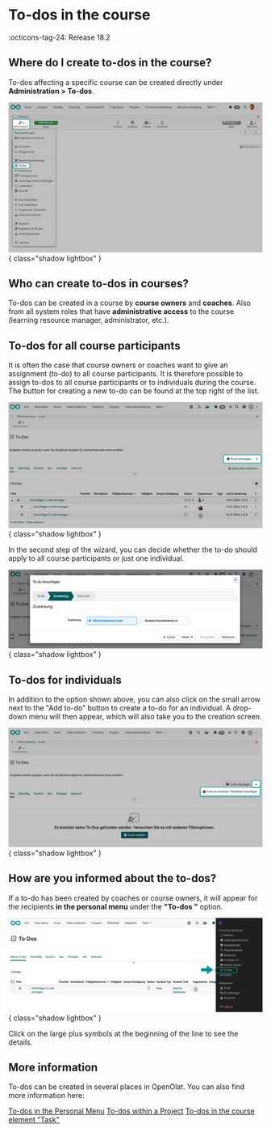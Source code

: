 # To-dos in the course

:octicons-tag-24: Release 18.2

## Where do I create to-dos in the course?

To-dos affecting a specific course can be created directly under **Administration > To-dos**.

![course_todos_menu_v1_de.png](assets/course_todos_menu_v1_de.png){ class="shadow lightbox" }

## Who can create to-dos in courses?

To-dos can be created in a course by **course owners** and **coaches**. Also from all system roles that have **administrative access** to the course (learning resource manager, administrator, etc.).

## To-dos for all course participants

It is often the case that course owners or coaches want to give an assignment (to-do) to all course participants. It is therefore possible to assign to-dos to all course participants or to individuals during the course. The button for creating a new to-do can be found at the top right of the list.

![course_todos_create_v2_de.png](assets/course_todos_create_v2_de.png){ class="shadow lightbox" }

In the second step of the wizard, you can decide whether the to-do should apply to all course participants or just one individual.

![course_todos_create_to_all_v1_de.png](assets/course_todos_create_to_all_v1_de.png){ class="shadow lightbox" }

## To-dos for individuals

In addition to the option shown above, you can also click on the small arrow next to the "Add to-do" button to create a to-do for an individual. A drop-down menu will then appear, which will also take you to the creation screen.

![course_todos_create_single_v1_de.png](assets/course_todos_create_single_v1_de.png){ class="shadow lightbox" }

## How are you informed about the to-dos?

If a to-do has been created by coaches or course owners, it will appear for the recipients **in the personal menu** under the **"To-dos "** option.

![course_todos_pers_menu_v1_de.png](assets/course_todos_pers_menu_v1_de.png){ class="shadow lightbox" }

Click on the large plus symbols at the beginning of the line to see the details.

## More information

To-dos can be created in several places in OpenOlat. You can also find more information here:

[To-dos in the Personal Menu](../personal_menu/To-Dos.md)
[To-dos within a Project](../area_modules/Project_Todos.md)
[To-dos in the course element "Task"](../learningresources/Course_Element_Task.md)